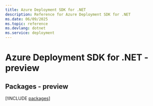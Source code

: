```yaml
---
title: Azure Deployment SDK for .NET
description: Reference for Azure Deployment SDK for .NET
ms.date: 06/09/2025
ms.topic: reference
ms.devlang: dotnet
ms.service: deployment
---
```

# Azure Deployment SDK for .NET - preview
## Packages - preview
[!INCLUDE [packages](deployment-index.md)]